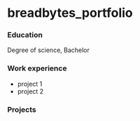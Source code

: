 # breadbytes_portfolio

### Education
Degree of science, Bachelor

### Work experience
- project 1
- project 2

### Projects

